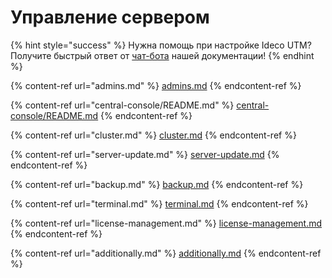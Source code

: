 # Управление сервером

{% hint style="success" %}
Нужна помощь при настройке Ideco UTM? Получите быстрый ответ от [чат-бота](https://gpt-docs.ideco.ru/) нашей документации!
{% endhint %}

{% content-ref url="admins.md" %}
[admins.md](admins.md)
{% endcontent-ref %}

{% content-ref url="central-console/README.md" %}
[central-console/README.md](central-console/README.md)
{% endcontent-ref %}

{% content-ref url="cluster.md" %}
[cluster.md](cluster.md)
{% endcontent-ref %}

{% content-ref url="server-update.md" %}
[server-update.md](server-update.md)
{% endcontent-ref %}

{% content-ref url="backup.md" %}
[backup.md](backup.md)
{% endcontent-ref %}

{% content-ref url="terminal.md" %}
[terminal.md](terminal.md)
{% endcontent-ref %}

{% content-ref url="license-management.md" %}
[license-management.md](license-management.md)
{% endcontent-ref %}

{% content-ref url="additionally.md" %}
[additionally.md](additionally.md)
{% endcontent-ref %}